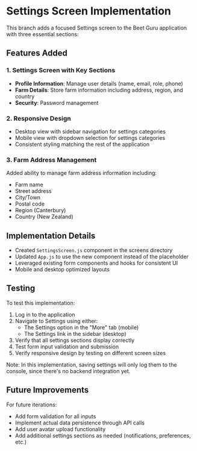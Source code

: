 # Settings Screen Implementation

This branch adds a focused Settings screen to the Beet Guru application with three essential sections:

## Features Added

### 1. Settings Screen with Key Sections
- **Profile Information**: Manage user details (name, email, role, phone)
- **Farm Details**: Store farm information including address, region, and country
- **Security**: Password management

### 2. Responsive Design
- Desktop view with sidebar navigation for settings categories
- Mobile view with dropdown selection for settings categories
- Consistent styling matching the rest of the application

### 3. Farm Address Management
Added ability to manage farm address information including:
- Farm name
- Street address
- City/Town
- Postal code
- Region (Canterbury)
- Country (New Zealand)

## Implementation Details

- Created `SettingsScreen.js` component in the screens directory
- Updated `App.js` to use the new component instead of the placeholder
- Leveraged existing form components and hooks for consistent UI
- Mobile and desktop optimized layouts

## Testing

To test this implementation:
1. Log in to the application
2. Navigate to Settings using either:
   - The Settings option in the "More" tab (mobile)
   - The Settings link in the sidebar (desktop)
3. Verify that all settings sections display correctly
4. Test form input validation and submission
5. Verify responsive design by testing on different screen sizes

Note: In this implementation, saving settings will only log them to the console, since there's no backend integration yet.

## Future Improvements

For future iterations:
- Add form validation for all inputs
- Implement actual data persistence through API calls
- Add user avatar upload functionality
- Add additional settings sections as needed (notifications, preferences, etc.)